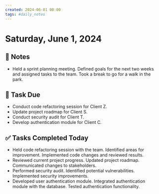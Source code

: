 ```yaml
---
created: 2024-06-01 00:00
tags: #daily_notes
---
```


# Saturday, June 1, 2024

## 📓 Notes
- Held a sprint planning meeting. Defined goals for the next two weeks and assigned tasks to the team. Took a break to go for a walk in the park.

## 📅 Task Due
- Conduct code refactoring session for Client Z.
- Update project roadmap for Client S.
- Conduct security audit for Client T.
- Develop authentication module for Client C.

## ✅ Tasks Completed Today
- Held code refactoring session with the team. Identified areas for improvement. Implemented code changes and reviewed results.
- Reviewed current project progress. Updated project roadmap. Communicated changes to stakeholders.
- Performed security audit. Identified potential vulnerabilities. Implemented security improvements.
- Developed user authentication module. Integrated authentication module with the database. Tested authentication functionality.